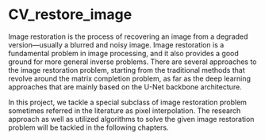 # CV_restore_image
Image restoration is the process of recovering an image from a degraded version—usually a blurred and noisy image. Image restoration is a fundamental problem in image processing, and it also provides a good ground for more general inverse problems. There are several approaches to the image restoration problem, starting from the traditional methods that revolve around the matrix completion problem, as far as the deep learning approaches that are mainly based on the U-Net backbone architecture. 


In this project, we tackle a special subclass of image restoration problem sometimes referred in the literature as pixel interpolation. 
The research approach as well as utilized algorithms to solve the given image restoration problem will be tackled in the following chapters. 



